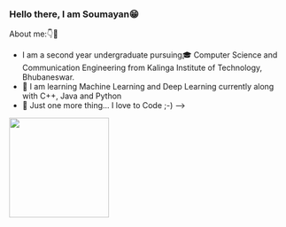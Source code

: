 ### Hello there, I am Soumayan😁


About me:👇🤞

- I am a second year undergraduate pursuing🎓 Computer Science and Communication Engineering from Kalinga Institute of Technology, Bhubaneswar.  
- 🌱 I am learning Machine Learning and Deep Learning currently along with C++, Java and Python
- 💎 Just one more thing... I love to Code ;-)
-->

<img height="180em" src="https://github-readme-stats.vercel.app/api?username=Soumayan-pal01
&show_icons=true&hide_border=true&&count_private=true&include_all_commits=true&theme=synthwave" />
